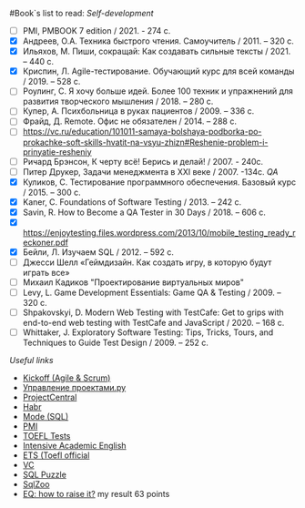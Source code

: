 #Book`s list to read:
_Self-development_
* [ ] PMI, PMBOOK 7 edition / 2021. - 274 c.
* [x] Андреев, О.А. Техника быстрого чтения. Самоучитель / 2011. – 320 с.
* [x] Ильяхов, М. Пиши, сокращай: Как создавать сильные тексты / 2021. – 440 с.
* [x] Криспин, Л. Agile-тестирование. Обучающий курс для всей команды / 2019. – 528 с.
* [ ] Роулинг, С. Я хочу больше идей. Более 100 техник и упражнений для развития творческого мышления / 2018. – 280 с.
* [ ] Купер, А. Психбольница в руках пациентов / 2009. – 336 с.
* [ ] Фрайд, Д. Remote. Офис не обязателен / 2014. – 288 с.
* [ ] https://vc.ru/education/101011-samaya-bolshaya-podborka-po-prokachke-soft-skills-hvatit-na-vsyu-zhizn#Reshenie-problem-i-prinyatie-resheniy
* [ ] Ричард Брэнсон, К черту всё! Берись и делай! / 2007. - 240c.
* [ ]  Питер Друкер, Задачи менеджмента в XXI веке / 2007. -134с.
_QA_
* [x] Куликов, С. Тестирование программного обеспечения. Базовый курс / 2015. – 300 с.
* [x] Kaner, C. Foundations of Software Testing / 2013. – 242 с.
* [x] Savin, R. How to Become a QA Tester in 30 Days / 2018. – 606 с.
* [x] https://enjoytesting.files.wordpress.com/2013/10/mobile_testing_ready_reckoner.pdf
* [x] Бейли, Л. Изучаем SQL / 2012. – 592 с.
* [ ] Джесси Шелл «Геймдизайн. Как создать игру, в которую будут играть все»
* [ ] Михаил Кадиков "Проектирование виртуальных миров"
* [ ] Levy, L. Game Development Essentials: Game QA & Testing / 2009. – 320 с.
* [ ] Shpakovskyi, D. Modern Web Testing with TestCafe: Get to grips with end-to-end web testing with TestCafe and JavaScript / 2020. – 168 с.
* [ ] Whittaker, J. Exploratory Software Testing: Tips, Tricks, Tours, and Techniques to Guide Test Design / 2009. – 252 с.

_Useful links_
* [Kickoff (Agile & Scrum)](https://kickoff.pmi.org)
* [Управление проектами.ру](https://upravlenie-proektami.ru/)
* [ProjectCentral](https://projectcentral.medium.com/)
* [Habr](https://habr.com)
* [Mode (SQL)](https://mode.com)
* [PMI](https://www.pmi.org)
* [TOEFL Tests](https://magoosh.com)
* [Intensive Academic English](https://elc.georgetown.edu/programs/IELS/intensive-academic-english)
* [ETS (Toefl official](https://www.ets.org/toefl.html)
* [VC](https://vc.ru)
* [SQL Puzzle](https://blog.sqlauthority.com/category/sql-puzzle/)
* [SqlZoo](https://sqlzoo.net/wiki/SQL_Tutorial)
* [EQ: how to raise it?](https://www.mindtools.com/axbwm3m/how-emotionally-intelligent-are-you) my result 63 points
